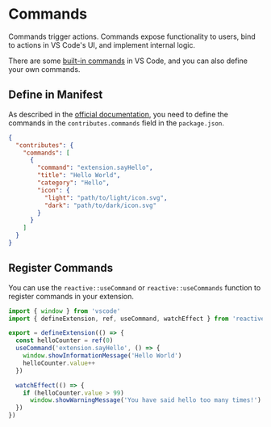 # Commands

Commands trigger actions. Commands expose functionality to users, bind to actions in VS Code's UI, and implement internal logic.

There are some [built-in commands](https://code.visualstudio.com/api/references/commands) in VS Code, and you can also define your own commands.

## Define in Manifest

As described in the [official documentation](https://code.visualstudio.com/api/references/contribution-points#contributes.commands), you need to define the commands in the `contributes.commands` field in the `package.json`.

```json
{
  "contributes": {
    "commands": [
      {
        "command": "extension.sayHello",
        "title": "Hello World",
        "category": "Hello",
        "icon": {
          "light": "path/to/light/icon.svg",
          "dark": "path/to/dark/icon.svg"
        }
      }
    ]
  }
}
```

## Register Commands

You can use the `reactive::useCommand` or `reactive::useCommands` function to register commands in your extension.

```ts
import { window } from 'vscode'
import { defineExtension, ref, useCommand, watchEffect } from 'reactive-vscode'

export = defineExtension(() => {
  const helloCounter = ref(0)
  useCommand('extension.sayHello', () => {
    window.showInformationMessage('Hello World')
    helloCounter.value++
  })

  watchEffect(() => {
    if (helloCounter.value > 99)
      window.showWarningMessage('You have said hello too many times!')
  })
})
```
